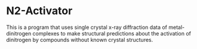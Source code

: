 # N2-Activator
This is a program that uses single crystal x-ray diffraction data of metal-dinitrogen complexes to make structural predictions about the activation of dinitrogen by compounds without known crystal structures.
